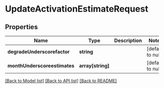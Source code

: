 # UpdateActivationEstimateRequest

## Properties
Name | Type | Description | Notes
------------ | ------------- | ------------- | -------------
**degradeUnderscorefactor** | **string** |  | [default to null]
**monthUnderscoreestimates** | **array[string]** |  | [default to null]

[[Back to Model list]](../README.md#documentation-for-models) [[Back to API list]](../README.md#documentation-for-api-endpoints) [[Back to README]](../README.md)


